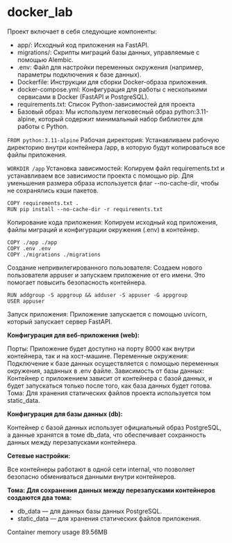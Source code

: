 # docker_lab
Проект включает в себя следующие компоненты:

- app/: Исходный код приложения на FastAPI.
- migrations/: Скрипты миграций базы данных, управляемые с помощью Alembic.
- .env: Файл для настройки переменных окружения (например, параметры подключения к базе данных).
- Dockerfile: Инструкции для сборки Docker-образа приложения.
- docker-compose.yml: Конфигурация для работы с несколькими сервисами в Docker (FastAPI и PostgreSQL).
- requirements.txt: Список Python-зависимостей для проекта
- Базовый образ: Мы используем легковесный образ python:3.11-alpine, который содержит минимальный набор библиотек для работы с Python.

`FROM python:3.11-alpine`
Рабочая директория: Устанавливаем рабочую директорию внутри контейнера /app, в которую будут копироваться все файлы приложения.

`WORKDIR /app`
Установка зависимостей: Копируем файл requirements.txt и устанавливаем все зависимости проекта с помощью pip. Для уменьшения размера образа используется флаг --no-cache-dir, чтобы не сохранялись кэши пакетов.

```
COPY requirements.txt .
RUN pip install --no-cache-dir -r requirements.txt
```
Копирование кода приложения: Копируем исходный код приложения, файлы миграций и конфигурации окружения (.env) в контейнер.

```
COPY ./app ./app
COPY .env .env
COPY ./migrations ./migrations
```
Создание непривилегированного пользователя: Создаем нового пользователя appuser и запускаем приложение от его имени. Это помогает повысить безопасность контейнера.

```
RUN addgroup -S appgroup && adduser -S appuser -G appgroup
USER appuser
```
Запуск приложения: Приложение запускается с помощью uvicorn, который запускает сервер FastAPI.

**Конфигурация для веб-приложения (web):**

Порты: Приложение будет доступно на порту 8000 как внутри контейнера, так и на хост-машине. Переменные окружения: Подключение к базе данных осуществляется с помощью переменных окружения, заданных в .env файле. Зависимость от базы данных: Контейнер с приложением зависит от контейнера с базой данных, и будет запускаться только после того, как база данных будет готова. Тома: Для хранения статических файлов проекта используется том static_data.

**Конфигурация для базы данных (db):**

Контейнер с базой данных использует официальный образ PostgreSQL, а данные хранятся в томе db_data, что обеспечивает сохранность данных между перезапусками контейнера.

**Сетевые настройки:**

Все контейнеры работают в одной сети internal, что позволяет безопасно обмениваться данными внутри контейнеров.

**Тома: Для сохранения данных между перезапусками контейнеров создаются два тома:**

- db_data — для данных базы данных PostgreSQL.
- static_data — для хранения статических файлов приложения.

Container memory usage
89.56MB
